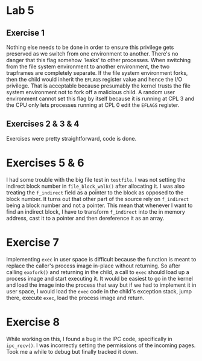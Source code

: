 # Lab 5

## Exercise 1

Nothing else needs to be done in order to ensure this privilege gets preserved as we switch from one environment to another. There's no danger that this flag somehow 'leaks' to other processes. When switching from the file system environment to another environment, the two trapframes are completely separate. If the file system environment forks, then the child would inherit the `EFLAGS` register value and hence the I/O privilege. That is acceptable because presumably the kernel trusts the file system environment not to fork off a malicious child. A random user environment cannot set this flag by itself because it is running at CPL 3 and the CPU only lets processes running at CPL 0 edit the `EFLAGS` register.

## Exercises 2 & 3 & 4

Exercises were pretty straightforward, code is done.

# Exercises 5 & 6

I had some trouble with the big file test in `testfile`. I was not setting the indirect block number in `file_block_walk()` after allocating it. I was also treating the `f_indirect` field as a pointer to the block as opposed to the block number. It turns out that other part of the source rely on `f_indirect` being a block number and not a pointer. This mean that whenever I want to find an indirect block, I have to transform `f_indirect` into the in memory address, cast it to a pointer and then dereference it as an array.

# Exercise 7

Implementing `exec` in user space is difficult because the function is meant to replace the caller's process image in-place without returning. So after calling `exofork()` and returning in the child, a call to `exec` should load up a process image and start executing it. It would be easiest to go in the kernel and load the image into the process that way but if we had to implement it in user space, I would load the `exec` code in the child's exception stack, jump there, execute `exec`, load the process image and return.

# Exercise 8

While working on this, I found a bug in the IPC code, specifically in `ipc_recv()`. I was incorrectly setting the permissions of the incoming pages. Took me a while to debug but finally tracked it down.
